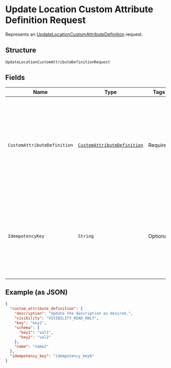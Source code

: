 
# Update Location Custom Attribute Definition Request

Represents an [UpdateLocationCustomAttributeDefinition](../../doc/api/location-custom-attributes.md#update-location-custom-attribute-definition) request.

## Structure

`UpdateLocationCustomAttributeDefinitionRequest`

## Fields

| Name | Type | Tags | Description | Getter |
|  --- | --- | --- | --- | --- |
| `CustomAttributeDefinition` | [`CustomAttributeDefinition`](../../doc/models/custom-attribute-definition.md) | Required | Represents a definition for custom attribute values. A custom attribute definition<br>specifies the key, visibility, schema, and other properties for a custom attribute. | CustomAttributeDefinition getCustomAttributeDefinition() |
| `IdempotencyKey` | `String` | Optional | A unique identifier for this request, used to ensure idempotency. For more information,<br>see [Idempotency](https://developer.squareup.com/docs/build-basics/common-api-patterns/idempotency).<br>**Constraints**: *Maximum Length*: `45` | String getIdempotencyKey() |

## Example (as JSON)

```json
{
  "custom_attribute_definition": {
    "description": "Update the description as desired.",
    "visibility": "VISIBILITY_READ_ONLY",
    "key": "key2",
    "schema": {
      "key1": "val1",
      "key2": "val2"
    },
    "name": "name2"
  },
  "idempotency_key": "idempotency_key6"
}
```

